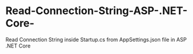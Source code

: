 # Read-Connection-String-ASP-.NET-Core-
Read Connection String inside Startup.cs from AppSettings.json file in ASP .NET Core
